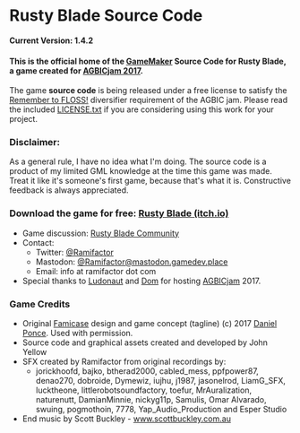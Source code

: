 # Rusty Blade Source Code
**Current Version: 1.4.2**

#### This is the official home of the [GameMaker](http://store.yoyogames.com/downloads/gm-studio/release-notes-studio.html) Source Code for Rusty Blade, a game created for [AGBICjam 2017](https://itch.io/jam/a-game-by-its-cover-2017).

The game **source code** is being released under a free license to satisfy the [Remember to FLOSS!](http://itch.io/jam/a-game-by-its-cover-2017/topic/140342/diversifiers) diversifier requirement of the AGBIC jam. Please read the included [LICENSE.txt](LICENSE.txt) if you are considering using this work for your project.

### Disclaimer:

As a general rule, I have no idea what I'm doing. The source code is a product of my limited GML knowledge at the time this game was made. Treat it like it's someone's first game, because that's what it is. Constructive feedback is always appreciated.

### Download the game for free: [Rusty Blade (itch.io)](http://ramifactor.itch.io/rusty-blade)

* Game discussion: [Rusty Blade Community](https://ramifactor.itch.io/rusty-blade/community)
* Contact:
	* Twitter: [@Ramifactor](https://twitter.com/ramifactor)
	* Mastodon: [@Ramifactor@mastodon.gamedev.place](https://mastodon.gamedev.place/@ramifactor)
	* Email: info at ramifactor dot com
* Special thanks to [Ludonaut](https://twitter.com/ludonaut) and [Dom](https://twitter.com/zerstoerer) for hosting [AGBICjam](https://itch.io/jam/a-game-by-its-cover-2017) 2017.

### Game Credits
* Original [Famicase](http://famicase.com/17/softs/096) design and game concept (tagline) (c) 2017 [Daniel Ponce](https://twitter.com/Chiwis). Used with permission.
* Source code and graphical assets created and developed by John Yellow
* SFX created by Ramifactor from original recordings by:
	* jorickhoofd, bajko, btherad2000, cabled_mess, ppfpower87, denao270, dobroide, Dymewiz, iujhu, j1987, jasonelrod, LiamG_SFX, lucktheone, littlerobotsoundfactory, toefur, MrAuralization, naturenutt, DamianMinnie, nickyg11p, Samulis, Omar Alvarado, swuing, pogmothoin, 7778, Yap_Audio_Production and Esper Studio
* End music by Scott Buckley - www.scottbuckley.com.au
